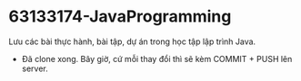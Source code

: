 # 63133174-JavaProgramming
Lưu các bài thực hành, bài tập, dự án trong học tập lập trình Java.
- Đã clone xong. Bây giờ, cứ mỗi thay đổi thì sẽ kèm COMMIT + PUSH lên server.